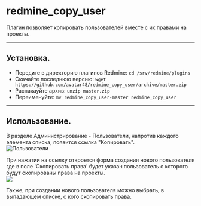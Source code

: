 # redmine_copy_user
Плагин позволяет копировать пользователей вместе с их правами на проекты.

***

## Установка. 
* Передите в директорию плагинов Redmine: `cd /srv/redmine/plugins`
* Скачайте последнюю версию: `wget https://github.com/avatar48/redmine_copy_user/archive/master.zip`
* Распакауйте архив: `unzip master.zip`
* Переименуйте: `mv redmine_copy_user-master redmine_copy_user`


***
## Использование. 
В разделе Администрирование - Пользователи, напротив каждого элемента списка, появится ссылка "Копировать". 
<br>
![Пользователи](https://i.imgur.com/V4Y7jjx.png)
<br>

При нажатии на ссылку откроется форма создания нового пользователя где в поле 'Скопировать права' будет указан пользователь с которого будут скопированы права на проекты.
<br>
![](https://i.imgur.com/3RIgluF.png)

Также, при создании нового пользователя можно выбрать, в выпадающем списке, с кого скопировать права.